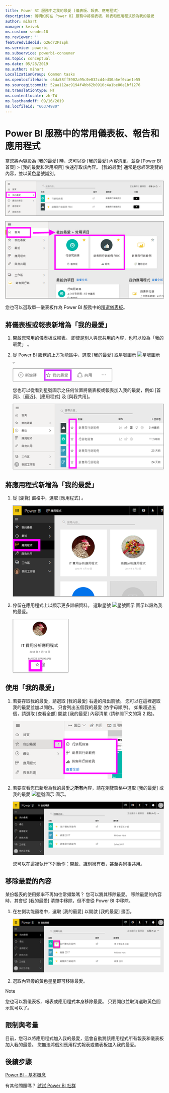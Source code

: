 ```yaml
---
title: Power BI 服務中之我的最愛 (儀表板、報表、應用程式)
description: 說明如何在 Power BI 服務中將儀表板、報表和應用程式設為我的最愛
author: mihart
manager: kvivek
ms.custom: seodec18
ms.reviewer: ''
featuredvideoid: G26dr2PsEpk
ms.service: powerbi
ms.subservice: powerbi-consumer
ms.topic: conceptual
ms.date: 05/28/2019
ms.author: mihart
LocalizationGroup: Common tasks
ms.openlocfilehash: c6da58ff5902a95c0e032cd4ed30a6ef0cae1e55
ms.sourcegitcommit: 52aa112ac9194f4bb62b0910c4a1be80e1bf1276
ms.translationtype: HT
ms.contentlocale: zh-TW
ms.lasthandoff: 09/16/2019
ms.locfileid: "66374980"
---
```

# <a name="favorite-dashboards-reports-and-apps-in-power-bi-service"></a>Power BI 服務中的常用儀表板、報告和應用程式
當您將內容設為 [我的最愛]  時，您可以從 [我的最愛]  內容清單，並從 [Power BI 首頁]   > [我的最愛和常用項目]  快速存取該內容。  [我的最愛] 通常是您經常瀏覽的內容，並以黃色星號識別。

   ![[我的最愛] 圖示](./media/end-user-favorite/power-bi-favorite-nav.png)

   ![[我的最愛] 圖示](./media/end-user-favorite/power-bi-home.png)

您也可以選取單一儀表板作為 Power BI 服務中的[精選儀表板](end-user-featured.md)。

## <a name="add-a-dashboard-or-report-as-a-favorite"></a>將儀表板或報表新增為「我的最愛」 

1. 開啟您常用的儀表板或報表。 即使是別人與您共用的內容，也可以設為「我的最愛」  。

2. 從 Power BI 服務的上方功能區中，選取 [我的最愛]  或星號圖示 ![星號圖示](./media/end-user-favorite/power-bi-favorite-icon.png)。
   
   ![[我的最愛] 圖示](./media/end-user-favorite/powerbi-dashboard-favorite.png)
   
   您也可以從看到星號圖示之任何位置將儀表板或報表加入我的最愛，例如 [首頁]、[最近]、[應用程式] 及 [與我共用]。 
   
   ![具有黃色星號的 [儀表板] 索引標籤](./media/end-user-favorite/power-bi-recent.png)

## <a name="add-an-app-as-a-favorite"></a>將應用程式新增為「我的最愛」 

1. 從 [瀏覽] 窗格中，選取 [應用程式]  。

   ![儀表板](./media/end-user-favorite/power-bi-favorite-apps.png)

2. 停留在應用程式上以顯示更多詳細資料。  選取星號 ![星號圖示](./media/end-user-favorite/power-bi-favorite-icon.png)  圖示以設為我的最愛。
   
   ![將游標停留在應用程式上方](./media/end-user-favorite/power-bi-favorite-app.png)

## <a name="working-with-favorites"></a>使用「我的最愛」 
1. 若要存取我的最愛，請選取 [我的最愛]  右邊的飛出箭號。  您可以在這裡選取我的最愛並加以開啟。 只會列出五個我的最愛 (依字母順序)。 如果超過五個，請選取 [查看全部]  開啟 [我的最愛] 內容清單 (請參閱下文的第 2 點)。 
   
   ![[我的最愛] 飛出視窗](./media/end-user-favorite/power-bi-favorite-flyout.png)
2. 若要查看您已新增為我的最愛之**所有**內容，請在瀏覽窗格中選取 [我的最愛]  或我的最愛 ![星號圖示](./media/end-user-favorite/power-bi-favorites-icon.png) 圖示。  
   
    ![我的最愛視窗](./media/end-user-favorite/power-bi-favorites-screen.png)
   
   您可以在這裡執行下列動作：開啟、識別擁有者，甚至與同事共用。

## <a name="unfavorite-content"></a>移除最愛的內容
某份報表的使用頻率不再如往常頻繁嗎？  您可以將其移除最愛。 移除最愛的內容時，其會從 [我的最愛] 清單中移除，但不會從 Power BI 中移除。

1. 在左側功能窗格中，選取 [我的最愛]  以開啟 [我的最愛]  畫面。
   
   ![[我的最愛] 畫面](./media/end-user-favorite/power-bi-unfavorites-screen.png)
2. 選取內容旁的黃色星星即可移除最愛。

> [!NOTE]
> 您也可以將儀表板、報表或應用程式本身移除最愛。 只要開啟並取消選取黃色圖示就可以了。   
> 
> 
## <a name="limitations-and-considerations"></a>限制與考量
目前，您可以將應用程式加入我的最愛，這會自動將該應用程式所有報表和儀表板加入我的最愛。 您無法將個別應用程式報表或儀表板加入我的最愛。 

## <a name="next-steps"></a>後續步驟
[Power BI - 基本概念](end-user-basic-concepts.md)

有其他問題嗎？ [試試 Power BI 社群](http://community.powerbi.com/)

